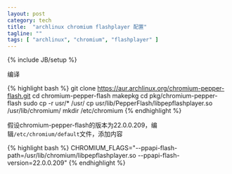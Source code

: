 ```yaml
---
layout: post
category: tech
title:  "archlinux chromium flashplayer 配置"
tagline: ""
tags: [ "archlinux", "chromium", "flashplayer" ] 
---
```

{% include JB/setup %}

编译

{% highlight bash %}
git clone https://aur.archlinux.org/chromium-pepper-flash.git
cd chromium-pepper-flash
makepkg
cd pkg/chromium-pepper-flash
sudo cp -r usr/* /usr/
cp usr/lib/PepperFlash/libpepflashplayer.so /usr/lib/chromium/
mkdir /etc/chromium
{% endhighlight %}

假设chromium-pepper-flash的版本为22.0.0.209，编辑``/etc/chromium/default``文件，添加内容

{% highlight bash %}
CHROMIUM_FLAGS="--ppapi-flash-path=/usr/lib/chromium/libpepflashplayer.so --ppapi-flash-version=22.0.0.209"
{% endhighlight %}
